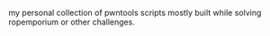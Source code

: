 my personal collection of pwntools scripts mostly built while solving ropemporium or other challenges.
